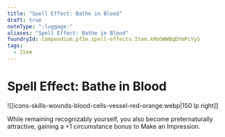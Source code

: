 ```yaml
---
title: "Spell Effect: Bathe in Blood"
draft: true
noteType: ":luggage:"
aliases: "Spell Effect: Bathe in Blood"
foundryId: Compendium.pf2e.spell-effects.Item.kMoOWWBqDYmPcYyS
tags:
  - Item
---
```


# Spell Effect: Bathe in Blood
![[icons-skills-wounds-blood-cells-vessel-red-orange.webp|150 lp right]]

While remaining recognizably yourself, you also become preternaturally attractive, gaining a +1 circumstance bonus to Make an Impression.
